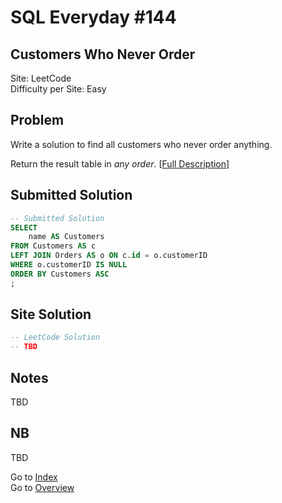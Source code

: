 # SQL Everyday \#144

## Customers Who Never Order

Site: LeetCode\
Difficulty per Site: Easy

## Problem

Write a solution to find all customers who never order anything.

Return the result table in *any order*. [[Full Description](https://leetcode.com/problems/customers-who-never-order/description/)]

## Submitted Solution

```sql
-- Submitted Solution
SELECT
    name AS Customers
FROM Customers AS c
LEFT JOIN Orders AS o ON c.id = o.customerID
WHERE o.customerID IS NULL
ORDER BY Customers ASC
;
```

## Site Solution

```sql
-- LeetCode Solution 
-- TBD
```

## Notes

TBD

## NB

TBD

Go to [Index](../?tab=readme-ov-file#index)\
Go to [Overview](../?tab=readme-ov-file)
